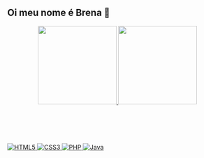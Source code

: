 ## Oi meu nome é Brena 👋

<div align="center">
  <a href="https://github.com/Brena218">
  <img height="180em" src="https://github-readme-stats.vercel.app/api?username=Brena218&show_icons=true&theme=maroongold&include_all_commits=true&count_private=true"/>
  <img height="180em" src="https://github-readme-stats.vercel.app/api/top-langs/?username=Brena218&layout=compact&langs_count=7&theme=maroongold"/>
</div>
<div style="display: inline_block"><br>
  
</div>       

#

<div style="display: inline_block"><br>
  
![HTML5](https://img.shields.io/badge/HTML5-E34F26?style=for-the-badge&logo=html5&logoColor=white)
![CSS3](https://img.shields.io/badge/CSS3-1572B6?style=for-the-badge&logo=css3&logoColor=white)
![PHP](https://img.shields.io/badge/PHP-777BB4?style=for-the-badge&logo=php&logoColor=white)
![Java](https://img.shields.io/badge/java-%23ED8B00.svg?style=for-the-badge&logo=openjdk&logoColor=white)

</div>
